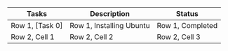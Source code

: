 |Tasks | Description | Status |
| -------- | -------- | -------- |
| Row 1, [Task 0] | Row 1, Installing Ubuntu | Row 1, Completed |
| Row 2, Cell 1 | Row 2, Cell 2 | Row 2, Cell 3 |
